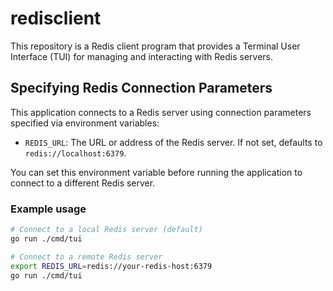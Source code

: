 # redisclient

This repository is a Redis client program that provides a Terminal User Interface (TUI) for managing and interacting with Redis servers.

## Specifying Redis Connection Parameters

This application connects to a Redis server using connection parameters specified via environment variables:

- `REDIS_URL`: The URL or address of the Redis server. If not set, defaults to `redis://localhost:6379`.

You can set this environment variable before running the application to connect to a different Redis server.

### Example usage

```sh
# Connect to a local Redis server (default)
go run ./cmd/tui

# Connect to a remote Redis server
export REDIS_URL=redis://your-redis-host:6379
go run ./cmd/tui
```
